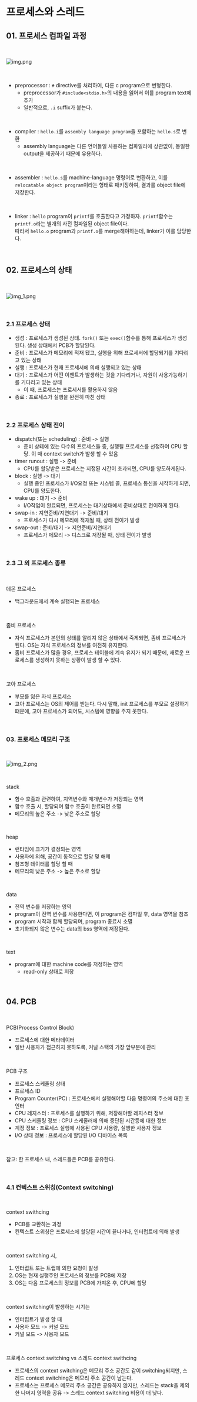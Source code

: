 # 프로세스와 스레드

## 01. 프로세스 컴파일 과정

<br/>

![img.png](img.png)

<br/>

- preprocessor : `#` directive를 처리하여, 다른 c program으로 변형한다.
  - preprocessor가 `#include<stdio.h>`의 내용을 읽어서 이를 program text에 추가 
  - 일반적으로, `.i` suffix가 붙는다.

<br/>

- compiler : `hello.i`를 `assembly language program`을 포함하는 `hello.s`로 변환
  - assembly language는 다른 언어들일 사용하는 컴파일러에 상관없이, 동일한 output을 제공하기 때문에 유용하다.

<br/>

- assembler : `hello.s`를 machine-language 명령어로 변환하고, 이를 `relocatable object program`이라는 형태로 패키징하여, 결과를 object file에 저장한다.

<br/>

- linker : `hello` program이 `printf`를 호출한다고 가정하자. `printf`함수는 `printf.o`라는 별개의 사전 컴파일된 object file이다.<br/>
따라서 `hello.o` program과 `printf.o`를 merge해야하는데, linker가 이를 담당한다.


<br/>

## 02. 프로세스의 상태

<br/>

![img_1.png](img_1.png)

<br/>

### 2.1 프로세스 상태

- 생성 : 프로세스가 생성된 상태. `fork()` 또는 `exec()`함수를 통해 프로세스가 생성된다. 생성 상태에서 PCB가 할당된다.
- 준비 : 프로세스가 메모리에 적재 됐고, 실행을 위해 프로세서에 할당되기를 기다리고 있는 상태
- 실행 : 프로세스가 현재 프로세서에 의해 실행되고 있는 상태
- 대기 : 프로세스가 어떤 이벤트가 발생하는 것을 기다리거나, 자원이 사용가능하기를 기다리고 있는 상태
  - 이 때, 프로세스는 프로세서를 활용하지 않음
- 종료 : 프로세스가 실행을 완전히 마친 상태

<br/>

### 2.2 프로세스 상태 전이
- dispatch(또는 scheduling) : 준비 -> 실행
  - 준비 상테에 있는 다수의 프로세스들 중, 실행될 프로세스를 선정하여 CPU 할당. 이 때 context switch가 발생 할 수 있음
- timer runout : 실행 -> 준비
  - CPU를 할당받은 프로세스는 지정된 시간이 초과되면, CPU를 양도하게된다.
- block : 실행 -> 대기
  - 실행 중인 프로세스가 I/O요청 또는 시스템 콜, 프로세스 통신을 시작하게 되면, CPU를 양도한다.
- wake up : 대기 -> 준비
  - I/O작업이 완료되면, 프로세스는 대기상태에서 준비상태로 전이하게 된다.
- swap-in : 지연준비/지연대기 -> 준비/대기
  - 프로세스가 다시 메모리에 적재될 때, 상태 전이가 발생
- swap-out : 준비/대기 -> 지연준비/지연대기
  - 프로세스가 메모리 -> 디스크로 저장될 때, 상태 전이가 발생

<br/>

### 2.3 그 외 프로세스 종류

<br/>

데몬 프로세스
- 백그라운드에서 계속 실행되는 프로세스

<br/>

좀비 프로세스
- 자식 프로세스가 본인의 상태를 알리지 않은 상태에서 죽게되면, 좀비 프로세스가 된다. OS는 자식 프로세스의 정보를 여전히 유지한다.
- 좀비 프로세스가 많을 경우, 프로세스 테이블에 계속 유지가 되기 때문에, 새로운 프로세스를 생성하지 못하는 상황이 발생 할 수 있다.

<br/>

고아 프로세스
- 부모를 잃은 자식 프로세스
- 고아 프로세스는 OS의 제어를 받는다. 다시 말해, init 프로세스를 부모로 설정하기 떄문에, 고아 프로세스가 되어도, 시스템에 영향을 주지 못한다.

<br/>

### 03. 프로세스 메모리 구조

<br/>

![img_2.png](img_2.png)

<br/>

stack
- 함수 호출과 관련하여, 지역변수와 매개변수가 저장되는 영역
- 함수 호출 시, 할당되며 함수 호출이 완료되면 소멸
- 메모리의 높은 주소 -> 낮은 주소로 할당

<br/>

heap
- 런타임에 크기가 결정되는 영역
- 사용자에 의해, 공간이 동적으로 할당 및 해제
- 참조형 데이터를 할당 할 때
- 메모리의 낮은 주소 -> 높은 주소로 할당

<br/>

data
- 전역 변수를 저장하는 영역
- program이 전역 변수를 사용한다면, 이 program은 컴파일 후, data 영역을 참조
- program 시작과 함께 할당되며, program 종료시 소멸
- 초기화되지 않은 변수는 data의 bss 영역에 저장된다.

<br/>

text
- program에 대한 machine code를 저정하는 영역
  - read-only 상태로 저장

<br/>

## 04. PCB

<br/>

PCB(Process Control Block)
- 프로세스에 대한 메타데이터
- 일반 사용자가 접근하지 못하도록, 커널 스택의 가장 앞부분에 관리

<br/>

PCB 구조
- 프로세스 스케줄링 상태
- 프로세스 ID
- Program Counter(PC) : 프로세스에서 실행해야할 다음 명령어의 주소에 대한 포인터
- CPU 레지스터 : 프로세스를 실행하기 위해, 저장해야할 레지스터 정보
- CPU 스케줄링 정보 : CPU 스케줄러에 의해 중단된 시간등에 대한 정보
- 계정 정보 : 프로세스 실행에 사용된 CPU 사용량, 실행한 사용자 정보
- I/O 상태 정보 : 프로세스에 할당된 I/O 디바이스 목록

<br/>

참고: 한 프로세스 내, 스레드들은 PCB를 공유한다.

<br/>

### 4.1 컨텍스트 스위칭(Context switching)

<br/>

context swithcing
- PCB를 교환하는 과정
- 컨텍스트 스위칭은 프로세스에 할당된 시간이 끝나거나, 인터럽트에 의해 발생

<br/>

context switching 시,
1. 인터럽트 또는 트랩에 의한 요청이 발생
2. OS는 현재 실행주인 프로세스의 정보를 PCB에 저장
3. OS는 다음 프로세스의 정보를 PCB에 가져온 후, CPU에 할당

<br/>

context switching이 발생하는 시기는
- 인터럽트가 발생 할 때
- 사용자 모드 -> 커널 모드
- 커널 모드 -> 사용자 모드

<br/>

프로세스 context switching vs 스레드 context swithcing
- 프로세스의 context switching은 메모리 주소 공간도 같이 switching되지만, 스레드 context switching은 메모리 주소 공간이 남는다.
- 프로세스는 프로세스 메모리 주소 공간은 공유하지 않지만, 스레드는 stack을 제외한 나머지 영역을 공유 -> 스레드 context switching 비용이 더 낮다.

<br/>


